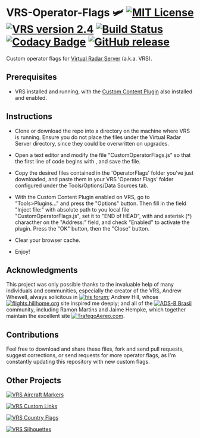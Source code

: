 # VRS-Operator-Flags 🛩️ [![MIT License](https://img.shields.io/badge/License-MIT-red.svg)](LICENSE) [![VRS version 2.4](https://img.shields.io/badge/VRS-v2.4-blue.svg)](http://virtualradarserver.co.uk/Download.aspx) [![Build Status](https://travis-ci.org/dedevillela/VRS-Operator-Flags.svg?branch=master)](https://travis-ci.org/dedevillela/VRS-Operator-Flags) [![Codacy Badge](https://api.codacy.com/project/badge/Grade/cf2bc9623f914dc198f30e9613ab00ea)](https://www.codacy.com/app/dedevillela/VRS-Operator-Flags?utm_source=github.com&amp;utm_medium=referral&amp;utm_content=dedevillela/VRS-Operator-Flags&amp;utm_campaign=Badge_Grade) [![GitHub release](https://img.shields.io/github/release/dedevillela/VRS-Operator-Flags.svg)](https://github.com/dedevillela/VRS-Operator-Flags/releases) 

Custom operator flags for [Virtual Radar Server](https://www.virtualradarserver.co.uk "Virtual Radar Server's Homepage") (a.k.a. VRS).

## Prerequisites
-   VRS installed and running, with the [Custom Content Plugin](http://www.virtualradarserver.co.uk/documentation/CustomContent/Default.aspx "Custom Content Plugin") also installed and enabled.

## Instructions
-   Clone or download the repo into a directory on the machine where VRS is running. Ensure you do not place the files under the Virtual Radar Server directory, since they could be overwritten on upgrades.

-   Open a text editor and modify the file "CustomOperatorFlags.js" so that the first line of code begins with <script> and the last line ends with </script>, and save the file.

-   Copy the desired files contained in the 'OperatorFlags' folder you've just downloaded, and paste them in your VRS 'Operator Flags' folder configured under the Tools/Options/Data Sources tab.
-   With the Custom Content Plugin enabled on VRS, go to "Tools>Plugins..." and press the "Options" button. Then fill in the field "Inject file:" with absolute path to you local file "CustomOperatorFlags.js", set it to "END of HEAD", with and asterisk (*) characther on the "Address:" field, and check "Enabled" to activate the plugin. Press the "OK" button, then the "Close" button.
-   Clear your browser cache.
-   Enjoy!

## Acknowledgments
This project was only possible thanks to the invaluable help of many individuals and communities, especially the creator of the VRS, Andrew Whewell, always solicitous in [![his forum](https://img.shields.io/badge/VRS-Forum-blue.svg)](https://forum.virtualradarserver.co.uk/); Andrew Hill, whose [![flights.hillhome.org](https://img.shields.io/badge/flights-hillhome.org-ADD6FF.svg)](http://flights.hillhome.org/) site inspired me deeply; and all of the [![ADS-B Brasil](https://img.shields.io/badge/ADS--B-Brasil-lightgrey.svg)](http://bradsb.com/forum/index.php) community, including Ramon Martins and Jaime Hempke, which together maintain the excellent site [![TrafegoAereo.com](https://img.shields.io/badge/Trafego-Aereo-yellowgreen.svg)](http://trafegoaereo.com/).

## Contributions
Feel free to download and share these files, fork and send pull requests, suggest corrections, or send requests for more operator flags, as I'm constantly updating this repository with new custom flags.

## Other Projects

[![VRS Aircraft Markers](https://img.shields.io/badge/VRS-Aircraft_Markers-orange.svg)](https://github.com/dedevillela/VRS-Aircraft-Markers)

[![VRS Custom Links](https://img.shields.io/badge/VRS-Custom_Links-yellow.svg)](https://github.com/dedevillela/VRS-Custom-links/)

[![VRS Country Flags](https://img.shields.io/badge/VRS-Country_Flags-green.svg)](https://github.com/dedevillela/VRS-Country-Flags)

[![VRS Silhouettes](https://img.shields.io/badge/VRS-Silhouettes-brightgreen.svg)](https://github.com/dedevillela/VRS-Silhouettes/)
